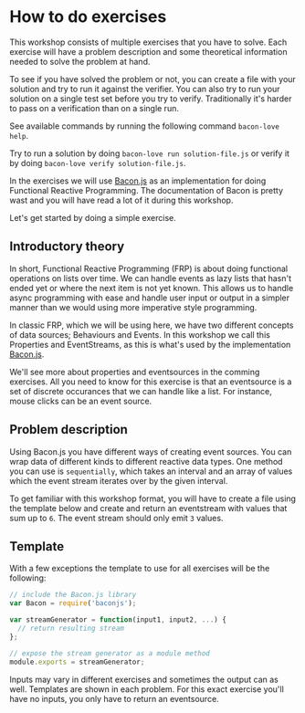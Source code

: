 # How to do exercises

This workshop consists of multiple exercises that you have to solve. Each exercise
will have a problem description and some theoretical information
needed to solve the problem at hand.

To see if you have solved the problem or not, you can create a file with your solution
and try to run it against the verifier. You can also try to run your solution on a single
test set before you try to verify. Traditionally it's harder to pass on a verification than
on a single run.

See available commands by running the following command `bacon-love help`.

Try to run a solution by doing ```bacon-love run solution-file.js``` or verify it by
doing ```bacon-love verify solution-file.js```.

In the exercises we will use [Bacon.js](github.com/baconjs/bacon.js) as an implementation
for doing Functional Reactive Programming. The documentation of Bacon is pretty wast
and you will have read a lot of it during this workshop.

Let's get started by doing a simple exercise.

## Introductory theory

In short, Functional Reactive Programming (FRP) is about doing functional operations
on lists over time. We can handle events as lazy lists that hasn't ended yet
or where the next item is not yet known. This allows us to handle async programming
with ease and handle user input or output in a simpler manner than we would using
more imperative style programming.

In classic FRP, which we will be using here, we have two different concepts of data
sources; Behaviours and Events. In this workshop we call this Properties and EventStreams,
as this is what's used by the implementation [Bacon.js](github.com/baconjs/bacon.js).

We'll see more about properties and eventsources in the comming exercises. All you
need to know for this exercise is that an eventsource is a set of discrete occurances
that we can handle like a list. For instance, mouse clicks can be an event source.


## Problem description

Using Bacon.js you have different ways of creating event sources. You can wrap data of
different kinds to different reactive data types. One method you can use is `sequentially`,
which takes an interval and an array of values which the event stream iterates over
by the given interval.

To get familiar with this workshop format, you will have to create a file using the
template below and create and return an eventstream with values that sum up to `6`.
The event stream should only emit `3` values.

## Template

With a few exceptions the template to use for all exercises will be the following:


```javascript
// include the Bacon.js library
var Bacon = require('baconjs');

var streamGenerator = function(input1, input2, ...) {
  // return resulting stream
};

// expose the stream generator as a module method
module.exports = streamGenerator;
```

Inputs may vary in different exercises and sometimes the output can as well. Templates
are shown in each problem. For this exact exercise you'll have no inputs, you only
have to return an eventsource.